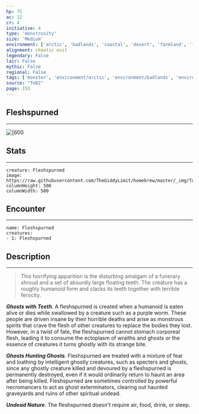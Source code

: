 ```yaml
---
hp: 75
ac: 12
cr: 4
initiative: 4
type: 'monstrosity'    
size: 'Medium'
environment: ['arctic', 'badlands', 'coastal', 'desert', 'farmland', 'forest', 'grassland', 'hill', 'mountain', 'planar', 'swamp', 'underdark', 'underwater', 'urban']
alignment: chaotic evil
legendary: False
lair: False
mythic: False
regional: False
tags: ['monster', 'environment/arctic', 'environment/badlands', 'environment/coastal', 'environment/desert', 'environment/farmland', 'environment/forest', 'environment/grassland', 'environment/hill', 'environment/mountain', 'environment/planar', 'environment/swamp', 'environment/underdark', 'environment/underwater', 'environment/urban']
source: "ToB2"
page: 153
---
```


## Fleshspurned
---

![|600](https://raw.githubusercontent.com/TheGiddyLimit/homebrew/master/_img/ToB2/creature/Fleshspurned.webp)

## Stats
---

```statblock
creature: Fleshspurned
image: https://raw.githubusercontent.com/TheGiddyLimit/homebrew/master/_img/ToB2/creature/token/Fleshspurned%20%28Token%29.png
columnHeight: 500
columnWidth: 500
```

## Encounter
---

```encounter-table
name: Fleshspurned
creatures:
- 1: Fleshspurned
```

## Description
---
>This horrifying apparition is the disturbing amalgam of a funerary shroud and a set of absurdly large floating teeth. The creature has a roughly humanoid form and clacks its teeth together with terrible ferocity.

**_Ghosts with Teeth_**. A fleshspurned is created when a humanoid is eaten alive or dies while swallowed by a creature such as a purple worm. These people are driven insane by their horrible deaths and arise as monstrous spirits that crave the flesh of other creatures to replace the bodies they lost. However, in a twist of fate, the fleshspurned cannot stomach corporeal flesh, leading it to consume the ectoplasm of wraiths and ghosts or the essence of creatures it turns ghostly with its strange bite.

**_Ghosts Hunting Ghosts_**. Fleshspurned are treated with a mixture of fear and loathing by intelligent ghostly creatures, such as specters and ghosts, since any ghostly creature killed and devoured by a fleshspurned is permanently destroyed, even if it would ordinarily return to haunt an area after being killed. Fleshspurned are sometimes controlled by powerful necromancers to act as ghost exterminators, clearing out haunted graveyards and ruins of other spiritual undead.

**_Undead Nature_**. The fleshspurned doesn't require air, food, drink, or sleep.







